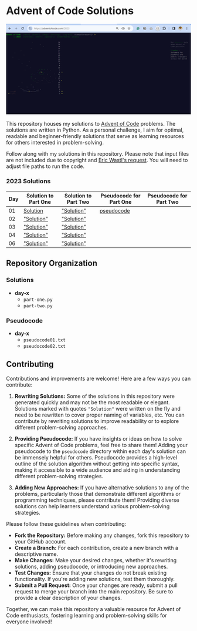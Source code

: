 # Advent of Code Solutions
![My-2023-AoC-dashboard](/2023/Capture.PNG)

This repository houses my solutions to [Advent of Code](https://adventofcode.com/) problems. The solutions are written in Python. As a personal challenge, I aim for optimal, readable and beginner-friendly solutions that serve as learning resources for others interested in problem-solving.

Follow along with my solutions in this repository. Please note that input files are not included due to copyright and [Eric Wastl's request](https://www.reddit.com/r/adventofcode/wiki/faqs/copyright/inputs/). You will need to adjust file paths to run the code.

### 2023 Solutions
| Day | Solution to Part One | Solution to Part Two | Pseudocode for Part One | Pseudocode for Part Two |
|-----|----------|----------|---------------------|---------------------|
| 01  | [Solution](2023/solution/day-1/part-one.py) | ["Solution"](2023/solution/day-1/part-two.py) | [pseudocode](2023/pseudocode/day-1/pseudocode01.txt) | |
| 02  | ["Solution"](2023/solution/day-2/part-one.py) | ["Solution"](2023/solution/day-2/part-two.py) | | |
| 03  | ["Solution"](2023/solution/day-3/part-one.py) | ["Solution"](2023/solution/day-3/part-two.py) | | |
| 04  | ["Solution"](2023/solution/day-4/part-one.py) | ["Solution"](2023/solution/day-4/part-two.py) | | |
| 06  | ["Solution"](2023/solution/day-6/part-one.py) | ["Solution"](2023/solution/day-6/part-two.py) | | |

## Repository Organization
### Solutions
  - **day-x**
    - `part-one.py`
    - `part-two.py`
  
### Pseudocode
  - **day-x**
    - `pseudocode01.txt`
    - `pseudocode02.txt`

## Contributing
Contributions and improvements are welcome! Here are a few ways you can contribute:
1. **Rewriting Solutions:** Some of the solutions in this repository were generated quickly and may not be the most readable or elegant. Solutions marked with quotes `"Solution"` were written on the fly and need to be rewritten to cover proper naming of variables, etc. You can contribute by rewriting solutions to improve readability or to explore different problem-solving approaches.

2. **Providing Pseudocode:** If you have insights or ideas on how to solve specific Advent of Code problems, feel free to share them! Adding your pseudocode to the `pseudocode` directory within each day's solution can be immensely helpful for others. Pseudocode provides a high-level outline of the solution algorithm without getting into specific syntax, making it accessible to a wide audience and aiding in understanding different problem-solving strategies.

3. **Adding New Approaches:** If you have alternative solutions to any of the problems, particularly those that demonstrate different algorithms or programming techniques, please contribute them! Providing diverse solutions can help learners understand various problem-solving strategies.

Please follow these guidelines when contributing:
- **Fork the Repository:** Before making any changes, fork this repository to your GitHub account.
- **Create a Branch:** For each contribution, create a new branch with a descriptive name.
- **Make Changes:** Make your desired changes, whether it's rewriting solutions, adding pseudocode, or introducing new approaches.
- **Test Changes:** Ensure that your changes do not break existing functionality. If you're adding new solutions, test them thoroughly.
- **Submit a Pull Request:** Once your changes are ready, submit a pull request to merge your branch into the main repository. Be sure to provide a clear description of your changes.

Together, we can make this repository a valuable resource for Advent of Code enthusiasts, fostering learning and problem-solving skills for everyone involved!
